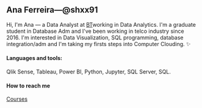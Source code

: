 ## Ana Ferreira—@shxx91

Hi, I'm Ana — a Data Analyst at <a href="https://www.bt.com/">BT</a>working in Data Analytics. I'm a graduate student in Database Adm and I've been working in telco industry since 2016. I'm interested in Data Visualization, SQL programming, database integration/adm and I'm taking my firsts steps into Computer Clouding. ✨

#### Languages and tools:
Qlik Sense, Tableau, Power BI, Python, Jupyter, SQL Server, SQL.
<br>
#### How to reach me
[Courses](https://www.linkedin.com/in/anaccferreira/)
